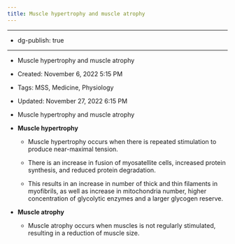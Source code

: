 ```yaml
---
title: Muscle hypertrophy and muscle atrophy
---
```


- --

- dg-publish: true

- --

- Muscle hypertrophy and muscle atrophy

- Created: November 6, 2022 5:15 PM

- Tags: MSS, Medicine, Physiology

- Updated: November 27, 2022 6:15 PM

- Muscle hypertrophy and muscle atrophy

- ************************************Muscle hypertrophy************************************
	 - Muscle hypertrophy occurs when there is repeated stimulation to produce near-maximal tension.

	 - There is an increase in fusion of myosatellite cells, increased protein synthesis, and reduced protein degradation.

	 - This results in an increase in number of thick and thin filaments in myofibrils, as well as increase in mitochondria number, higher concentration of glycolytic enzymes and a larger glycogen reserve.

- ****************************Muscle atrophy****************************
	 - Muscle atrophy occurs when muscles is not regularly stimulated, resulting in a reduction of muscle size.
